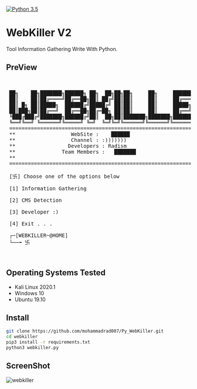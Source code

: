 [![Python 3.5](https://img.shields.io/badge/Python-3.5-yellow.svg)](http://www.python.org/download/)

# WebKiller V2

Tool Information Gathering Write With Python.

## PreView

<pre>

    
 ██╗    ██╗███████╗██████╗ ██╗  ██╗██╗██╗     ██╗     ███████╗██████╗ 
 ██║    ██║██╔════╝██╔══██╗██║ ██╔╝██║██║     ██║     ██╔════╝██╔══██╗
 ██║ █╗ ██║█████╗  ██████╔╝█████╔╝ ██║██║     ██║     █████╗  ██████╔╝
 ██║███╗██║██╔══╝  ██╔══██╗██╔═██╗ ██║██║     ██║     ██╔══╝  ██╔══██╗
 ╚███╔███╔╝███████╗██████╔╝██║  ██╗██║███████╗███████╗███████╗██║  ██║
 ╚══╝╚══╝ ╚══════╝╚═════╝ ╚═╝  ╚═╝╚═╝╚══════╝╚══════╝╚══════╝╚═╝  ╚═╝
 ====================================================================
 **                  WebSite :    ██████                           **
 **                  Channel : :)))))))                            **
 **                 Developers : Radism                            **
 **               Team Members :   ███████                         **
 **                                                                **
 ====================================================================          
          
 [卐] Choose one of the options below 

 [1] Information Gathering

 [2] CMS Detection

 [3] Developer :)

 [4] Exit . . .

 ┌─[WEBKILLER~@HOME]
 └──╼ 卐 


</pre>

## Operating Systems Tested

- Kali Linux 2020.1
- Windows 10
- Ubuntu 19.10

## Install

```bash
git clone https://github.com/mohammadrad007/Py_WebKiller.git
cd webkiller
pip3 install -r requirements.txt
python3 webkiller.py
```

## ScreenShot

![webkiller](https://pasteboard.co/gXVtl3ruAsa4.png)
